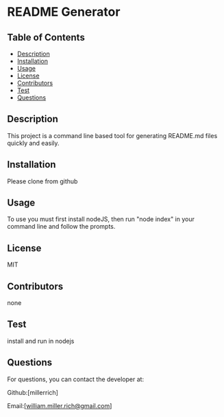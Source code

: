 
  
  # README Generator
  
  
  
  ## Table of Contents
  * [Description](#description)
  * [Installation](#installation)
  * [Usage](#usage)
  * [License](#license)
  * [Contributors](#contributors)
  * [Test](#test)
  * [Questions](#questions)
  
  ## Description
  This project is a command line based tool for generating README.md files quickly and easily.
  
  ## Installation 
  Please clone from github
  
  ## Usage 
  To use you must first install nodeJS, then run "node index" in your command line and follow the prompts.
  
  ## License
  MIT
  
  ## Contributors
  none
  
  ## Test
  install and run in nodejs
  
  ## Questions
  For questions, you can contact the developer at:
  
  Github:[millerrich]
  
  Email:[william.miller.rich@gmail.com]
  
  